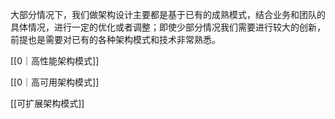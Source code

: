 大部分情况下，我们做架构设计主要都是基于已有的成熟模式，结合业务和团队的具体情况，进行一定的优化或者调整；即使少部分情况我们需要进行较大的创新，前提也是需要对已有的各种架构模式和技术非常熟悉。


[[0｜高性能架构模式]]

[[0｜高可用架构模式]]

[[可扩展架构模式]]